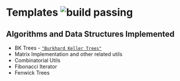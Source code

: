 Templates ![build passing](https://img.shields.io/appveyor/ci/gruntjs/grunt.svg)
===========

## Algorithms and Data Structures Implemented

+ BK Trees - [`"Burkhard Keller Trees"`](https://dl.acm.org/citation.cfm?doid=362003.362025)
+ Matrix Implementation and other related utils
+ Combinatorial Utils
+ Fibonacci Iterator
+ Fenwick Trees